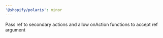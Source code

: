 ```yaml
---
'@shopify/polaris': minor
---
```


Pass ref to secondary actions and allow onAction functions to accept ref argument
